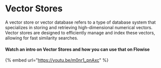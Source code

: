 # Vector Stores

A vector store or vector database refers to a type of database system that specializes in storing and retrieving high-dimensional numerical vectors. Vector stores are designed to efficiently manage and index these vectors, allowing for fast similarity searches.

#### Watch an intro on Vector Stores and how you can use that on Flowise

{% embed url="https://youtu.be/m0nr1_pnAxc" %}
